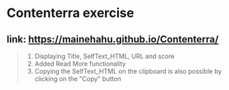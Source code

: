 # Contenterra exercise
## link:  https://mainehahu.github.io/Contenterra/

> 1. Displaying Title, SelfText_HTML, URL and score
> 2. Added Read More functionality
> 3. Copying the SelfText_HTML on the clipboard is also possible by clicking on the "Copy" button
